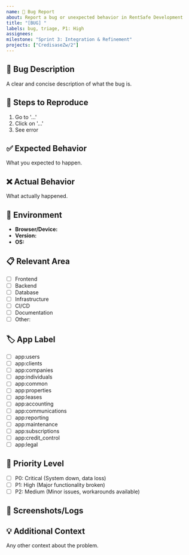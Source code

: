 ```yaml
---
name: 🐛 Bug Report
about: Report a bug or unexpected behavior in RentSafe Development
title: "[BUG] "
labels: bug, triage, P1: High
assignees: 
milestone: "Sprint 3: Integration & Refinement"
projects: ["CredisaseZw/2"]
---
```


## 🐛 Bug Description
A clear and concise description of what the bug is.

## 🔄 Steps to Reproduce
1. Go to '...'
2. Click on '...'
3. See error

## ✅ Expected Behavior
What you expected to happen.

## ❌ Actual Behavior
What actually happened.

## 📱 Environment
- **Browser/Device:** 
- **Version:** 
- **OS:** 

## 📋 Relevant Area
- [ ] Frontend
- [ ] Backend  
- [ ] Database
- [ ] Infrastructure
- [ ] CI/CD
- [ ] Documentation
- [ ] Other: 

## 🏷️ App Label
<!-- Add the relevant app label (e.g., app:users, app:properties, app:leases, etc.) -->
- [ ] app:users
- [ ] app:clients
- [ ] app:companies
- [ ] app:individuals
- [ ] app:common
- [ ] app:properties
- [ ] app:leases
- [ ] app:accounting
- [ ] app:communications
- [ ] app:reporting
- [ ] app:maintenance
- [ ] app:subscriptions
- [ ] app:credit_control
- [ ] app:legal

## 🚨 Priority Level
- [ ] P0: Critical (System down, data loss)
- [ ] P1: High (Major functionality broken)
- [ ] P2: Medium (Minor issues, workarounds available) 

## 📸 Screenshots/Logs
<!-- Add screenshots or error logs if applicable -->

## 💡 Additional Context
Any other context about the problem.